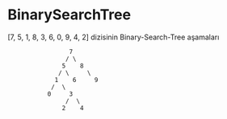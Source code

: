 # BinarySearchTree
[7, 5, 1, 8, 3, 6, 0, 9, 4, 2] dizisinin Binary-Search-Tree aşamaları

                     7 
                    / \
                   5    8
                  / \     \
                 1    6     9
                /  \
               0     3
                    /  \                    
                   2    4
                 
